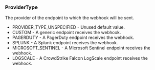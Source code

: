 ### ProviderType
The provider of the endpoint to which the webhook will be sent.

- PROVIDER_TYPE_UNSPECIFIED - Unused default value.
- CUSTOM - A generic endpoint receives the webhook.
- PAGERDUTY - A PagerDuty endpoint receives the webhook.
- SPLUNK - A Splunk endpoint receives the webhook.
- MICROSOFT_SENTINEL - A Microsoft Sentinel endpoint receives the webhook.
- LOGSCALE - A CrowdStrike Falcon LogScale endpoint receives the webhook.

